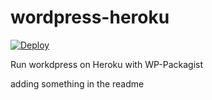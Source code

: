 # wordpress-heroku

[![Deploy](https://www.herokucdn.com/deploy/button.svg)](https://heroku.com/deploy)

Run workdpress on Heroku with WP-Packagist

adding something in the readme
